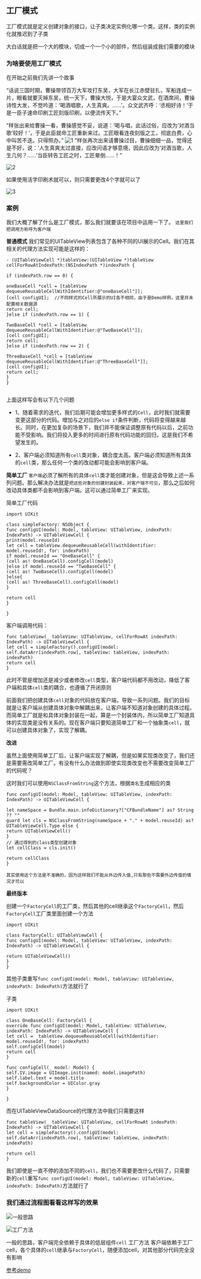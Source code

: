  ## 工厂模式
 工厂模式就是定义创建对象的接口，让子类决定实例化哪一个类。这样，类的实例化就推迟到了子类
 
 大白话就是把一个大的模块，切成一个一个小的部件，然后组装成我们需要的模块
 
 ### 为啥要使用工厂模式

 在开始之前我们先讲一个故事
 
 “话说三国时期，曹操带领百万大军攻打东吴，大军在长江赤壁驻扎，军船连成一片，眼看就要灭掉东吴，统一天下，曹操大悦，于是大宴众文武，在酒席间，曹操诗性大发，不觉吟道：‘喝酒唱歌，人生真爽。……’。众文武齐呼：‘丞相好诗！’于是一臣子速命印刷工匠刻版印刷，以便流传天下。”
 
 “样张出来给曹操一看，曹操感觉不妥，说道：‘喝与唱，此话过俗，应改为‘对酒当歌’较好！’，于是此臣就命工匠重新来过。工匠眼看连夜刻版之工，彻底白费，心中叫苦不迭。只得照办。”
 ![1](https://github.com/SunshineBrother/JHBlog/blob/master/设计模式/1、工厂模式/1.png)
 “样张再次出来请曹操过目，曹操细细一品，觉得还是不好，说：‘人生真爽太过直接，应改问语才够意境，因此应改为‘对酒当歌，人生几何？……’当臣转告工匠之时，工匠晕倒……！”
 
  ![2](https://github.com/SunshineBrother/JHBlog/blob/master/设计模式/1、工厂模式/2.png)
 
 如果使用活字印刷术就可以，则只需要更改4个字就可以了
  
![3](https://github.com/SunshineBrother/JHBlog/blob/master/设计模式/1、工厂模式/3.png)
 
 ### 案例
 我们大概了解了什么是工厂模式，那么我们就要该在项目中运用一下了。
 `这里我们把调用方称呼为客户端`
 
 **普通模式**
 我们常见的UITableView列表包含了各种不同的UI展示的Cell。我们在其相关的代理方法实现可能是这样的：
 
 ```
 - (UITableViewCell *)tableView:(UITableView *)tableView cellForRowAtIndexPath:(NSIndexPath *)indexPath {
 
 if (indexPath.row == 0) {
 
 oneBaseCell *cell = [tableView dequeueReusableCellWithIdentifier:@"oneBaseCell"]];
 [cell configUI];  //不同样式的Cell所展示的UI各不相同，由于是Demo样例，这里并未配置相关数据源
 return cell;
 }else if (indexPath.row == 1) {
 
 TwoBaseCell *cell = [tableView dequeueReusableCellWithIdentifier:@"TwoBaseCell"]];
 [cell configUI];
 return cell;
 }else if (indexPath.row == 2) {
 
 ThreeBaseCell *cell = [tableView dequeueReusableCellWithIdentifier:@"ThreeBaseCell"]];
 [cell configUI];
 return cell;
 }
 }
 
 
 ```
 
 上面这样写会有以下几个问题
 - 1、随着需求的迭代，我们后期可能会增加更多样式的`Cell`，此时我们就需要变更这部分的代码。增加与之对应的`else if`条件判断，代码将变得越来越长。同时，在更加复杂的场景下，我们并不能保证调整原有代码以后，之前功能不受影响。我们将投入更多的时间进行原有代码功能的回归，这是我们不希望发生的。
 
 - 2、客户端必须知道所有`cell`类对象，耦合度太高。客户端必须知道所有具体的`cell`类，那么任何一个类的改动都可能会影响到客户端。
 
 **简单工厂**
 `客户端`必须了解所有的具体`cell`类才能创建对象，但是这会导致上述一系列问题。那么解决办法就是`把这些对象的创建封装起来，对客户端不可见`，那么之后如何改动具体类都不会影响到客户端。这可以通过简单工厂来实现。
 
 
 简单工厂代码
 
 ```
 import UIKit
 
 class simpleFactory: NSObject {
 func configUI(model: Model, tableView: UITableView, indexPath: IndexPath) -> UITableViewCell {
 print(model.reuseId)
 let cell = tableView.dequeueReusableCell(withIdentifier: model.reuseId!, for: indexPath)
 if model.reuseId == "OneBaseCell" {
 (cell as! OneBaseCell).configCell(model)
 }else if model.reuseId == "TwoBaseCell" {
 (cell as! TwoBaseCell).configCell(model)
 }else{
 (cell as! ThreeBaseCell).configCell(model)
 }
 
 return cell
 }
 
 }
 ```
客户端调用代码：
 ```
 func tableView(_ tableView: UITableView, cellForRowAt indexPath: IndexPath) -> UITableViewCell {
 let cell = simpleFactory().configUI(model: self.dataArr[indexPath.row], tableView: tableView, indexPath: indexPath)
 return cell
 }
 ```
 此时不管是增加还是减少或者修改`cell`类型，客户端代码都不用改动，降低了客户端和具体`cell`类的耦合，也遵循了开闭原则
 
 
 前面我们把创建具体`cell`对象的代码放在客户端，导致一系列问题。我们的目标就是让客户端从创建具体对象中解耦出来，让客户端不知道对象创建的具体过程。而简单工厂就是和具体对象封装在一起，算是一个封装体内，所以简单工厂知道具体的实现类是没有关系的。现在客户端只要知道简单工厂和一个抽象类`cell`，就可以创建具体对象了，实现了解耦。
 
 **改进**
 
 虽然上面使用简单工厂后，让客户端实现了解耦，但是如果实现类改变了，我们还是需要需改简单工厂。有没有什么办法做到即使实现类改变也不需要改变简单工厂的代码呢？
 
这时我们可以使用`NSClassFromString`这个方法，根据`类名`生成相应的类
```
func configUI(model: Model, tableView: UITableView, indexPath: IndexPath) -> UITableViewCell {

let nameSpace = Bundle.main.infoDictionary?["CFBundleName"] as? String ?? ""
guard let cls = NSClassFromString(nameSpace + "." + model.reuseId) as? UITableViewCell.Type else {
return UITableViewCell()
}
// 通过得到的class类型创建对象
let cellClass = cls.init()

return cellClass
}
```
 `其实使用这个方法是不准确的，因为这样我们不能从外边传入值,只有那些不需要外边传值的情况才可以`
 
 **最终版本**
 
 创建一个`FactoryCell`的工厂类，然后其他的cell继承这个`FactoryCell`，然后`FactoryCell`工厂类里面创建一个方法
 ```
 import UIKit
 
 class FactoryCell: UITableViewCell {
 func configUI(model: Model, tableView: UITableView, indexPath: IndexPath) -> UITableViewCell {
 
 return UITableViewCell()
 }
 }

 ```
 其他子类重写`func configUI(model: Model, tableView: UITableView, indexPath: IndexPath)`方法就行了
 
 子类
 ```
 import UIKit
 
 class OneBaseCell: FactoryCell {
 override func configUI(model: Model, tableView: UITableView, indexPath: IndexPath) -> UITableViewCell {
 let cell =  tableView.dequeueReusableCell(withIdentifier: model.reuseId!, for: indexPath)
 self.configCell(model)
 return cell
 }
 
 func configCell(_ model: Model) {
 self.IV.image = UIImage.init(named: model.imagePath)
 self.label.text = model.title
 self.backgroundColor = UIColor.gray
 }
 
}
 ```
 
 而在UITableViewDataSource的代理方法中我们只需要这样
 ```
 func tableView(_ tableView: UITableView, cellForRowAt indexPath: IndexPath) -> UITableViewCell {
 let cell = simpleFactory().configUI(model: self.dataArr[indexPath.row], tableView: tableView, indexPath: indexPath)
 
 return cell
 }
 ```
 我们即使是一直不停的添加不同的`cell`，我们也不需要更改什么代码了，只需要新的`cell`重写`func configUI(model: Model, tableView: UITableView, indexPath: IndexPath)`方法就行了
 
 
 
 
 
 ### 我们通过流程图看看这样写的效果
 
![一般思路](https://github.com/SunshineBrother/JHBlog/blob/master/设计模式/1、工厂模式/一般思路.png)
 
![工厂方法](https://github.com/SunshineBrother/JHBlog/blob/master/设计模式/1、工厂模式/工厂方法.png)

 
 
 一般的思路，客户端完全依赖于具体的低层组件`cell`
 工厂方法 客户端依赖于工厂cell，各个具体的`cell`继承与`FactoryCell`，随便添加cell，对其他部分代码完全没有影响
 
 
 
 [参考demo](https://github.com/SunshineBrother/JHBlog/tree/master/设计模式/1、工厂模式)
 
 
 
 
 
 
 
 
 
 
 
 
 
 
 
 
 
 
